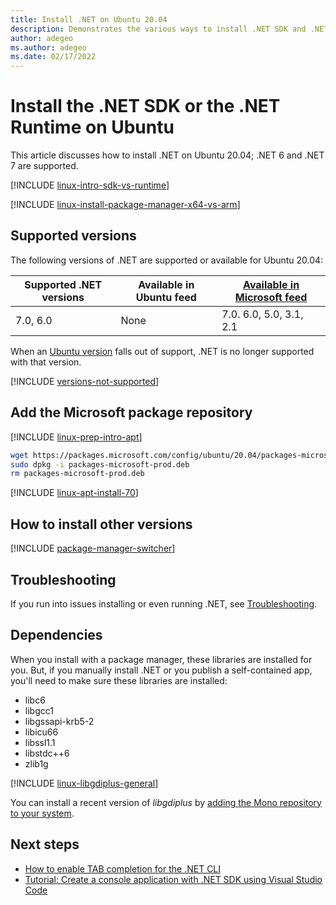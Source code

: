 ```yaml
---
title: Install .NET on Ubuntu 20.04
description: Demonstrates the various ways to install .NET SDK and .NET Runtime on Ubuntu 20.04.
author: adegeo
ms.author: adegeo
ms.date: 02/17/2022
---
```


# Install the .NET SDK or the .NET Runtime on Ubuntu

This article discusses how to install .NET on Ubuntu 20.04; .NET 6 and .NET 7 are supported.

[!INCLUDE [linux-intro-sdk-vs-runtime](includes/linux-intro-sdk-vs-runtime.md)]

[!INCLUDE [linux-install-package-manager-x64-vs-arm](includes/linux-install-package-manager-x64-vs-arm.md)]

## Supported versions

The following versions of .NET are supported or available for Ubuntu 20.04:

| Supported .NET versions | Available in Ubuntu feed | [Available in Microsoft feed](linux-ubuntu.md#register-the-microsoft-package-repository) |
|-------------------------|--------------------------|-----------------------------------|
| 7.0, 6.0                | None                     | 7.0. 6.0, 5.0, 3.1, 2.1           |

When an [Ubuntu version](https://wiki.ubuntu.com/Releases) falls out of support, .NET is no longer supported with that version.

[!INCLUDE [versions-not-supported](includes/versions-not-supported.md)]

## Add the Microsoft package repository

[!INCLUDE [linux-prep-intro-apt](includes/linux-prep-intro-apt.md)]

```bash
wget https://packages.microsoft.com/config/ubuntu/20.04/packages-microsoft-prod.deb -O packages-microsoft-prod.deb
sudo dpkg -i packages-microsoft-prod.deb
rm packages-microsoft-prod.deb
```

[!INCLUDE [linux-apt-install-70](includes/linux-install-70-apt.md)]

## How to install other versions

[!INCLUDE [package-manager-switcher](./includes/package-manager-heading-hack-pkgname.md)]

## Troubleshooting

If you run into issues installing or even running .NET, see [Troubleshooting](linux-ubuntu.md#troubleshooting).

## Dependencies

When you install with a package manager, these libraries are installed for you. But, if you manually install .NET or you publish a self-contained app, you'll need to make sure these libraries are installed:

- libc6
- libgcc1
- libgssapi-krb5-2
- libicu66
- libssl1.1
- libstdc++6
- zlib1g

[!INCLUDE [linux-libgdiplus-general](includes/linux-libgdiplus-general.md)]

You can install a recent version of *libgdiplus* by [adding the Mono repository to your system](https://www.mono-project.com/download/stable/#download-lin-ubuntu).

## Next steps

- [How to enable TAB completion for the .NET CLI](../tools/enable-tab-autocomplete.md)
- [Tutorial: Create a console application with .NET SDK using Visual Studio Code](../tutorials/with-visual-studio-code.md)

